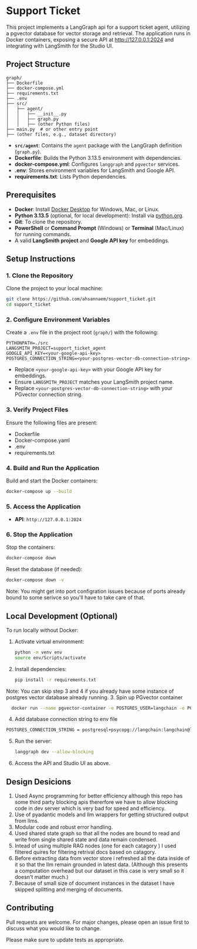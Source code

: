 # Support Ticket
This project implements a LangGraph api for a support ticket agent, utilizing a pgvector database for vector storage and retrieval. The application runs in Docker containers, exposing a secure API at http://127.0.0.1:2024 and integrating with LangSmith for the Studio UI.


## Project Structure

```
graph/
├── Dockerfile
├── docker-compose.yml
├── requirements.txt
├── .env
├── src/
│   ├── agent/
│   │   ├── __init__.py
│   │   ├── graph.py
│   │   ├── (other Python files)
├── main.py  # or other entry point
├── (other files, e.g., dataset directory)
```

- **`src/agent`**: Contains the `agent` package with the LangGraph definition (`graph.py`).
- **Dockerfile**: Builds the Python 3.13.5 environment with dependencies.
- **docker-compose.yml**: Configures `langgraph` and `pgvector` services.
- **.env**: Stores environment variables for LangSmith and Google API.
- **requirements.txt**: Lists Python dependencies.

## Prerequisites

- **Docker**: Install [Docker Desktop](https://www.docker.com/products/docker-desktop/) for Windows, Mac, or Linux.
- **Python 3.13.5** (optional, for local development): Install via [python.org](https://www.python.org/downloads/release/python-3135/).
- **Git**: To clone the repository.
- **PowerShell** or **Command Prompt** (Windows) or **Terminal** (Mac/Linux) for running commands.
- A valid **LangSmith project** and **Google API key** for embeddings.


## Setup Instructions

### 1. Clone the Repository

Clone the project to your local machine:

```bash
git clone https://github.com/ahsannaem/support_ticket.git
cd support_ticket
```

### 2. Configure Environment Variables

Create a `.env` file in the project root (`graph/`) with the following:

```plaintext
PYTHONPATH=./src
LANGSMITH_PROJECT=support_ticket_agent
GOOGLE_API_KEY=<your-google-api-key>
POSTGRES_CONNECTION_STRING=<your-postgres-vector-db-connection-string>
```

- Replace `<your-google-api-key>` with your Google API key for embeddings.
- Ensure `LANGSMITH_PROJECT` matches your LangSmith project name.
- Replace `<your-postgres-vector-db-connection-string>` with your PGvector connection string.

### 3. Verify Project Files

Ensure the following files are present:
- Dockerfile
- Docker-compose.yaml
- .env
- requirements.txt

### 4. Build and Run the Application

Build and start the Docker containers:

```bash
docker-compose up --build
```

### 5. Access the Application

- **API**: `http://127.0.0.1:2024`
### 6. Stop the Application

Stop the containers:
```bash
docker-compose down
```

Reset the database (if needed):
```bash
docker-compose down -v
```
Note: You might get into port configration issues because of ports already bound to some serivce so you'll have to take care of that.
## Local Development (Optional)

To run locally without Docker:

1. Activate virtual environment:
   ```bash
   python -m venv env
   source env/Scripts/activate  
   ```

2. Install dependencies:
   ```bash
   pip install -r requirements.txt
   ```
  Note: You can skip step 3 and 4 if you already have some instance of postgres vector database already running.
3. Spin up PGvector container
  ```bash
    docker run --name pgvector-container -e POSTGRES_USER=langchain -e POSTGRES_PASSWORD=langchain -e POSTGRES_DB=langchain -p 6024:5432 -d pgvector/pgvector:pg16
  ```
4. Add database connection string to env file
  ```bash
  POSTGRES_CONNECTION_STRING = postgresql+psycopg://langchain:langchain@localhost:6024/langchain
  ```

5. Run the server:
   ```bash
   langgraph dev --allow-blocking
   ```

6. Access the API and Studio UI as above.
## Design Desicions
1. Used Async programming for better efficiency although this repo has some third party blocking apis thererfore we have to allow blocking code in dev server which is very bad for speed and efficiency.
2. Use of pyadantic models and llm wrappers for getting structured output from llms.
3. Modular code and robust error handling.
4. Used shared state graph so that all the nodes are bound to read and write from single shared state and data remain condensed.
5. Intead of using multiple RAG nodes (one for each catagory ) I used filtered quires for filtering retrival docs based on catagory.
6. Before extracting data from vector store i refreshed all the data inside of it so that the llm remain grounded in latest data. (Although this presents a computation overhead but our dataset in this case is very small so it doesn't matter much.)
7. Because of small size of document instances in the dataset I have skipped splitting and merging of documents.

## Contributing

Pull requests are welcome. For major changes, please open an issue first
to discuss what you would like to change.

Please make sure to update tests as appropriate.
